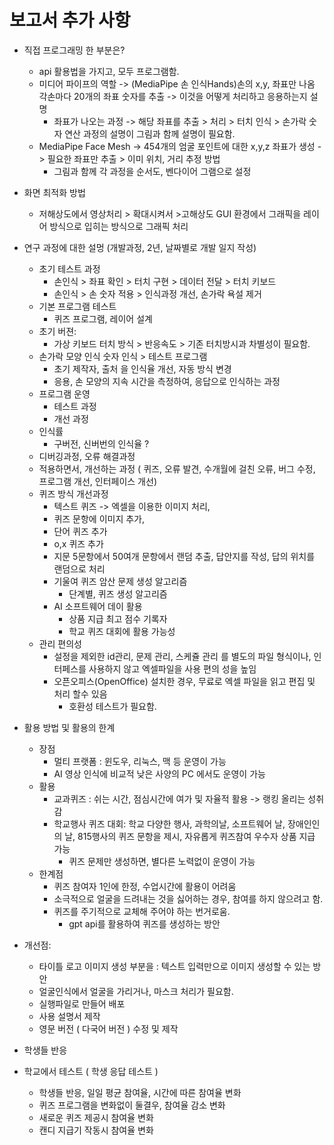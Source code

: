 # 보고서 추가 사항
* 직접 프로그래밍 한 부분은?
  * api 활용법을 가지고, 모두 프로그램함.
  * 미디어 파이프의 역할 -> (MediaPipe 손 인식Hands)손의 x,y, 좌표만 나옴 각손마다 20개의 좌표 숫자를 추출 -> 이것을 어떻게 처리하고 응용하는지 설명
    * 좌표가 나오는 과정 -> 해당 좌표를 추출 > 처리 > 터치 인식 > 손가락 숫자 연산 과정의 설명이 그림과 함께 설명이 필요함.
  * MediaPipe Face Mesh -> 454개의 엄굴 포인트에 대한 x,y,z 좌표가 생성 -> 필요한 좌표만 추출 > 이미 위치, 거리 추정 방법
    * 그림과 함께 각 과정을 순서도, 벤다이어 그램으로 설정
      
* 화면 최적화 방법
  * 저해상도에서 영상처리 > 확대시켜서 >고해상도 GUI 환경에서 그래픽을 레이어 방식으로 입히는 방식으로 그래픽 처리
 
* 연구 과정에 대한 설멍 (개발과정, 2년, 날짜별로 개발 일지 작성)
  * 초기 테스트 과정
    * 손인식 > 좌표 확인 > 터치 구현 > 데이터 전달 > 터치 키보드
    * 손인식 > 손 숫자 적용 > 인식과정 개선, 손가락 욕설 제거
  * 기본 프로그램 테스트
    * 퀴즈 프로그램, 레이어 설계
  * 초기 버젼:
    * 가상 키보드 터치 방식 > 반응속도 > 기존 터치방시과 차별성이 필요함.
  * 손가락 모양 인식 숫자 인식 > 테스트 프로그램
    * 초기 제작자, 출처 을 인식율 개선, 자동 방식 변경
    * 응용, 손 모양의 지속 시간을 측정하여, 응답으로 인식하는 과정 
  * 프로그램 운영
    * 테스트 과정
    * 개선 과정
  * 인식률
    * 구버전, 신버번의 인식율 ?
  * 디버깅과정, 오류 해결과정
  * 적용하면서, 개선하는 과정 ( 퀴즈, 오류 발견, 수개월에 걸친 오류, 버그 수정, 프로그램 개선, 인터페이스 개선)
  * 퀴즈 방식 개선과정
    * 텍스트 퀴즈 -> 엑셀을 이용한 이미지 처리,
    * 퀴즈 문항에 이미지 추가,
    * 단어 퀴즈 추가
    * o,x 퀴즈 추가
    * 지문 5문항에서 50여개 문항에서 랜덤 추출, 답안지를 작성, 답의 위치를 랜덤으로 처리
    * 기울여 퀴즈 암산 문제 생성 알고리즘
      * 단계별, 퀴즈 생성 알고리즘 
    * AI 소프트웨어 데이 활용
      * 상품 지급 최고 점수 기록자
      * 학교 퀴즈 대회에 활용 가능성
  * 관리 편의성
    * 설정을 제외한 id관리, 문제 관리, 스케쥴 관리 를 별도의 파일 형식이나, 인터페스를 사용하지 않고 엑셀파일을 사용 편의 성을 높임
    * 오픈오피스(OpenOffice) 설치한 경우, 무료로 엑셀 파일을 읽고 편집 및 처리 할수 있음
       * 호환성 테스트가 필요함.
     
* 활용 방법 및 활용의 한계
  * 장점
    * 멀티 프랫폼 : 윈도우, 리눅스, 맥 등 운영이 가능
    * AI 영상 인식에 비교적 낮은 사양의 PC 에서도 운영이 가능
  * 활용
    * 교과퀴즈 : 쉬는 시간, 점심시간에 여가 및 자율적 활용 -> 랭킹 올리는 성취감
    * 학교행사 퀴즈 대회: 학교 다양한 행사, 과학의날, 소프트웨어 날, 장애인인의 날, 815행사의 퀴즈 문항을 제시, 자유롭게 퀴즈참여 우수자 상품 지급 가능
      * 퀴즈 문제만 생성하면, 별다른 노력없이 운영이 가능
  * 한계점
    * 퀴즈 참여자 1인에 한정, 수업시간에 활용이 어려움
    * 소극적으로 얼굴을 드려내는 것을 싫어하는 경우, 참여를 하지 않으려고 함.
    * 퀴즈를 주기적으로 교체해 주어야 하는 번거로움.
      * gpt api를 활용하여 퀴즈를 생성하는 방안
   
  
* 개선점:
  * 타이틀 로고 이미지 생성 부분을 : 텍스트 입력만으로 이미지 생성할 수 있는 방안
  * 얼굴인식에서 얼굴을 가리거나, 마스크 처리가 필요함.
  * 실행파일로 만들어 배포
  * 사용 설명서 제작
  * 영문 버전 ( 다국어 버전 ) 수정 및 제작 
 
  
* 학생들 반응
* 학교에서 테스트 ( 학생 응답 테스트 )
  * 학생들 반응, 일일 평균 참여율, 시간에 따른 참여율 변화
  * 퀴즈 프로그램을 변화없이 둘결우, 참여율 감소 변화
  * 새로운 퀴즈 제공시 참여율 변화
  * 캔디 지급기 작동시 참여율 변화

